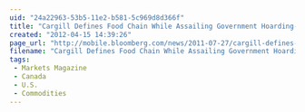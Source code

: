 ```yaml
---
uid: "24a22963-53b5-11e2-b581-5c969d8d366f"
title: "Cargill Defines Food Chain While Assailing Government Hoarding- Bloomberg"
created: "2012-04-15 14:39:26"
page_url: "http://mobile.bloomberg.com/news/2011-07-27/cargill-defines-food-chain-while-assailing-government-hoarding.html"
filename: "Cargill Defines Food Chain While Assailing Government Hoarding- Bloomberg.html"
tags: 
 - Markets Magazine
 - Canada
 - U.S.
 - Commodities
---
```

